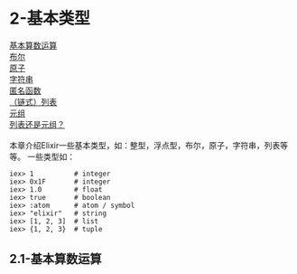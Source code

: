 2-基本类型
==========
[基本算数运算](#21-%E5%9F%BA%E6%9C%AC%E7%AE%97%E6%95%B0%E8%BF%90%E7%AE%97) <br/>
[布尔]() <br/>
[原子]() <br/>
[字符串]() <br/>
[匿名函数]() <br/>
[（链式）列表]() <br/>
[元组]() <br/>
[列表还是元组？]() <br/>
<br/>
本章介绍Elixir一些基本类型，如：整型，浮点型，布尔，原子，字符串，列表等等。
一些类型如：
```
iex> 1          # integer
iex> 0x1F       # integer
iex> 1.0        # float
iex> true       # boolean
iex> :atom      # atom / symbol
iex> "elixir"   # string
iex> [1, 2, 3]  # list
iex> {1, 2, 3}  # tuple
```

## 2.1-基本算数运算
